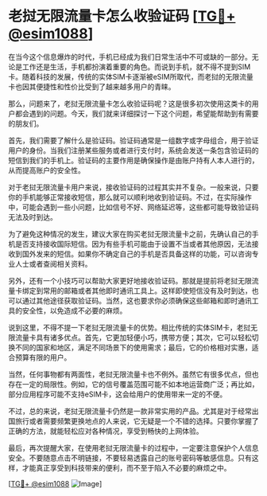 # 老挝无限流量卡怎么收验证码 [[TG💪+ @esim1088](https://t.me/s/esim1088)]

在当今这个信息爆炸的时代，手机已经成为我们日常生活中不可或缺的一部分。无论是工作还是生活，手机都扮演着重要的角色。而说到手机，就不得不提到SIM卡。随着科技的发展，传统的实体SIM卡逐渐被eSIM所取代，而老挝的无限流量卡也因其便捷性和性价比受到了越来越多用户的青睐。

那么，问题来了，老挝无限流量卡怎么收验证码呢？这是很多初次使用这类卡的用户都会遇到的问题。今天，我们就来详细探讨一下这个问题，希望能帮助到有需要的朋友们。

首先，我们需要了解什么是验证码。验证码通常是一组数字或字母组合，用于验证用户的身份。当我们注册某些服务或者进行支付时，系统会发送一条包含验证码的短信到我们的手机上。验证码的主要作用是确保操作是由账户持有人本人进行的，从而提高账户的安全性。

对于老挝无限流量卡用户来说，接收验证码的过程其实并不复杂。一般来说，只要你的手机能够正常接收短信，那么就可以顺利地收到验证码。不过，在实际操作中，可能会遇到一些小问题，比如信号不好、网络延迟等，这些都可能导致验证码无法及时到达。

为了避免这种情况的发生，建议大家在购买老挝无限流量卡之前，先确认自己的手机是否支持接收国际短信。因为有些手机可能由于设置不当或者其他原因，无法接收到国外发来的短信。如果你不确定自己的手机是否具备这样的功能，可以咨询专业人士或者查阅相关资料。

另外，还有一个小技巧可以帮助大家更好地接收验证码。那就是提前将老挝无限流量卡绑定到常用的邮箱或者其他即时通讯工具上。这样即使短信没有及时到达，也可以通过其他途径获取验证码。当然，这也要求你必须确保这些邮箱和即时通讯工具的安全性，以免造成不必要的麻烦。

说到这里，不得不提一下老挝无限流量卡的优势。相比传统的实体SIM卡，老挝无限流量卡具有诸多优点。首先，它更加轻便小巧，携带方便；其次，它可以轻松切换不同的国家和地区，满足不同场景下的使用需求；最后，它的价格相对实惠，适合预算有限的用户。

当然，任何事物都有两面性，老挝无限流量卡也不例外。虽然它有很多优点，但也存在一定的局限性。例如，它的信号覆盖范围可能不如本地运营商广泛；再比如，部分应用程序可能不支持eSIM卡，这会给用户的使用带来一定的不便。

不过，总的来说，老挝无限流量卡仍然是一款非常实用的产品。尤其是对于经常出国旅行或者需要频繁更换地点的人来说，它无疑是一个不错的选择。只要你掌握了正确的方法，就能轻松应对各种情况，享受到畅快的上网体验。

最后，再次提醒大家，在使用老挝无限流量卡的过程中，一定要注意保护个人信息安全。不要随意点击不明链接，不要轻易透露自己的账号密码等敏感信息。只有这样，才能真正享受到科技带来的便利，而不至于陷入不必要的麻烦之中。

[[TG💪+ @esim1088](https://t.me/s/esim1088) ![Image](https://i.postimg.cc/4NQfJmqS/Snipaste-2025-05-13-00-14-12.png)]